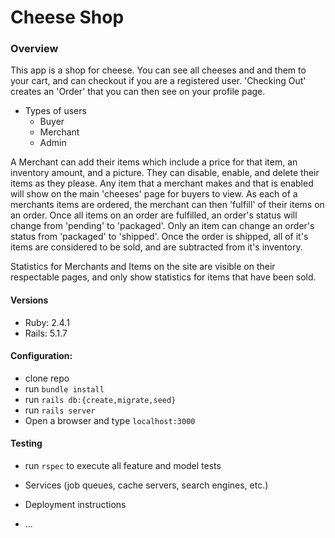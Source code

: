 # Cheese Shop

### Overview
This app is a shop for cheese. You can see all cheeses and and them to your cart, and can checkout if you are a registered user. 'Checking Out' creates an 'Order' that you can then see on your profile page.
- Types of users
  - Buyer
  - Merchant
  - Admin

A Merchant can add their items which include a price for that item, an inventory amount, and a picture. They can disable, enable, and delete their items as they please. Any item that a merchant makes and that is enabled will show on the main 'cheeses' page for buyers to view. As each of a merchants items are ordered, the merchant can then 'fulfill' of their items on an order. Once all items on an order are fulfilled, an order's status will change from 'pending' to 'packaged'. Only an item can change an order's status from 'packaged' to 'shipped'. Once the order is shipped, all of it's items are considered to be sold, and are subtracted from it's inventory.

Statistics for Merchants and Items on the site are visible on their respectable pages, and only show statistics for items that have been sold.

#### Versions
- Ruby: 2.4.1
- Rails: 5.1.7

#### Configuration:
- clone repo
- run `bundle install`
- run `rails db:{create,migrate,seed}`
- run `rails server`
- Open a browser and type `localhost:3000`

#### Testing
- run `rspec` to execute all feature and model tests

* Services (job queues, cache servers, search engines, etc.)

* Deployment instructions

* ...
